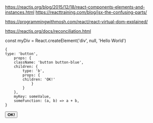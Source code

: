 https://reactjs.org/blog/2015/12/18/react-components-elements-and-instances.html
https://reacttraining.com/blog/jsx-the-confusing-parts/

https://programmingwithmosh.com/react/react-virtual-dom-explained/

https://reactjs.org/docs/reconciliation.html

const myDiv = React.createElement('div', null, 'Hello World')

    {
    type: 'button',
        props: {
        className: 'button button-blue',
        children: {
            type: 'b',
            props: {
            children: 'OK!'
                }
            }
        },
        myKey: someValue,
        someFunction: (a, b) => a + b,
    }

<button class='button button-blue'>
  <b>
    OK!
  </b>
</button>
